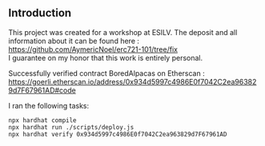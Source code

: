 ## Introduction  
This project was created for a workshop at ESILV. The deposit and all information about it can be found here :  
https://github.com/AymericNoel/erc721-101/tree/fix  
I guarantee on my honor that this work is entirely personal.   

Successfully verified contract BoredAlpacas on Etherscan :  
https://goerli.etherscan.io/address/0x934d5997c4986E0f7042C2ea963829d7F67961AD#code  
  
I ran the following tasks:  

```shell
npx hardhat compile
npx hardhat run ./scripts/deploy.js
npx hardhat verify 0x934d5997c4986E0f7042C2ea963829d7F67961AD
```
